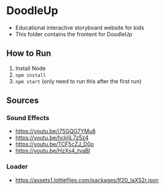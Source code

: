 # DoodleUp
- Educational interactive storyboard website for kids
- This folder contains the frontent for DoodleUp

## How to Run
1. Install Node
2. `npm install`
3. `npm start` (only need to run this after the first run)

## Sources
### Sound Effects
- https://youtu.be/i75GQG7YMu8
- https://youtu.be/hckIjL7z5z4
- https://youtu.be/TCF5cZJ_D0o
- https://youtu.be/HzXs4_tvaBI

### Loader
- https://assets1.lottiefiles.com/packages/lf20_IaX52r.json